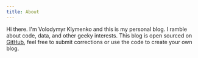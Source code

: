 ```yaml
---
title: About
---
```

<re-img src="avatar-large.jpeg" hovereffect=true></re-img>

Hi there. I'm Volodymyr Klymenko and this is my personal blog.
I ramble about code, data, and other geeky interests.
This blog is open sourced on [GitHub](https://www.github.com/baobabKoodaa/blog/),
feel free to submit corrections or use the code to create your own blog.

<re-icons></re-icons>